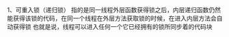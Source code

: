 1、可重入锁（递归锁）
指的是同一线程外层函数获得锁之后，内层递归函数仍然能获得该锁的代码，在同一个线程在外层方法获取锁的时候，在进入内层方法会自动获得锁
也就是说，线程可以进入任何一个它已经拥有的锁所同步着的代码块








